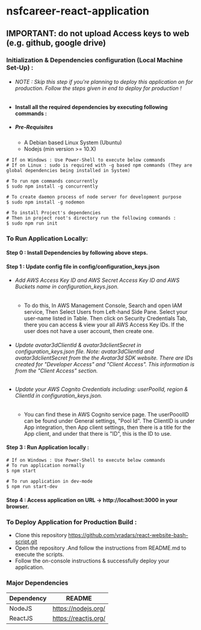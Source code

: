 # nsfcareer-react-application

## IMPORTANT: do not upload Access keys to web (e.g. github, google drive)

### Initialization & Dependencies configuration (Local Machine Set-Up) :
- ###### NOTE : Skip this step if you're planning to deploy this application on for production. Follow the steps given in end to deploy for production !
- #### Install all the required dependencies by executing following commands :
- ##### Pre-Requisites
    - A Debian based Linux System (Ubuntu)
    - Nodejs (min version >= 10.X)
```
# If on Windows : Use Power-Shell to execute below commands
# If on Linux : sudo is required with -g based npm commands (They are global dependencies being installed in System)

# To run npm commands concurrently
$ sudo npm install -g concurrently

# To create daemon process of node server for development purpose
$ sudo npm install -g nodemon

# To install Project's dependencies
# Then in project root's directory run the following commands :
$ sudo npm run init

```

### To Run Application Locally: 
#### Step 0 : Install Dependencies by following above steps.
#### Step 1 : Update config file in config/configuration_keys.json
  - ###### Add AWS Access Key ID and AWS Secret Access Key ID and AWS Buckets name in configuration_keys.json.
    - To do this, In AWS Management Console, Search and open IAM service, Then Select Users from Left-hand Side Pane. Select your user-name listed in Table. Then click on Security Credentials Tab, there you can access & view your all AWS Access Key IDs. If the user does not have a user account, then create one.
- ###### Update avatar3dClientId & avatar3dclientSecret in configuration_keys.json file. Note: avatar3dClientId and avatar3dclientSecret from the the Avatar3d SDK website. There are IDs created for "Developer Access"  and "Client Access". This information is from the "Client Access" section.
- ###### Update your AWS Cognito Credentials including: userPoolId, region & ClientId in configuration_keys.json.
    - You can find these in AWS Cognito service page. The userPooolID can be found under General settings, "Pool Id". The ClientID is under App integration, then App client settings, then there is a title for the App client, and under that there is "ID", this is the ID to use.
#### Step 3 : Run Application locally :
```
# If on Windows : Use Power-Shell to execute below commands
# To run application normally
$ npm start

# To run application in dev-mode
$ npm run start-dev
```
#### Step 4 : Access application on URL -> http://localhost:3000 in your browser.
### To Deploy Application for Production Build :
- Clone this repository https://github.com/vradars/react-website-bash-script.git
- Open the repository .And follow the instructions from README.md to execute the scripts.
- Follow the on-console instructions & successfully deploy your application.

### Major Dependencies

| Dependency  | README |
| ------ | ------ |
| NodeJS | https://nodejs.org/|
| ReactJS | https://reactjs.org/ |
